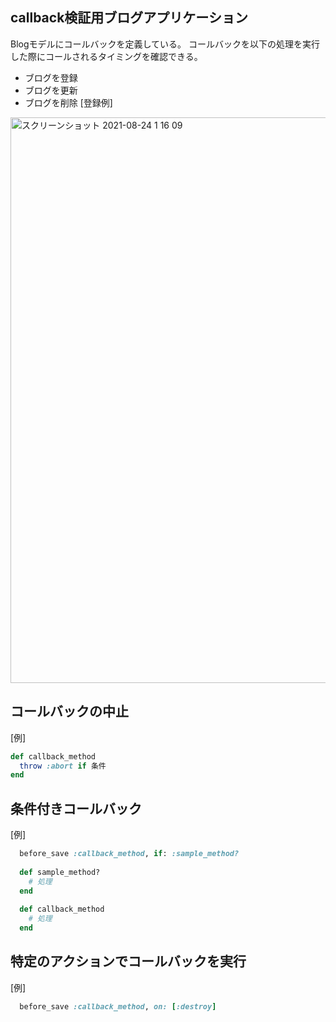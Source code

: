 ## callback検証用ブログアプリケーション
Blogモデルにコールバックを定義している。
コールバックを以下の処理を実行した際にコールされるタイミングを確認できる。
- ブログを登録
- ブログを更新
- ブログを削除
[登録例]
<img width="905" alt="スクリーンショット 2021-08-24 1 16 09" src="https://user-images.githubusercontent.com/56471454/130481744-29900431-33d7-4601-adfc-8530600400c2.png">

## コールバックの中止
[例]
```rb
def callback_method
  throw :abort if 条件
end
```
## 条件付きコールバック
[例]
```rb
  before_save :callback_method, if: :sample_method?
  
  def sample_method?
    # 処理
  end
  
  def callback_method
    # 処理
  end
```
## 特定のアクションでコールバックを実行
[例]
```rb
  before_save :callback_method, on: [:destroy]
```
